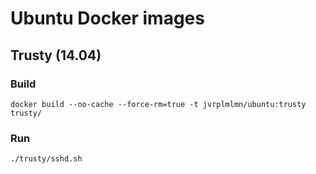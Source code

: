 # Ubuntu Docker images

## Trusty (14.04)

### Build

    docker build --no-cache --force-rm=true -t jvrplmlmn/ubuntu:trusty trusty/

### Run

    ./trusty/sshd.sh
